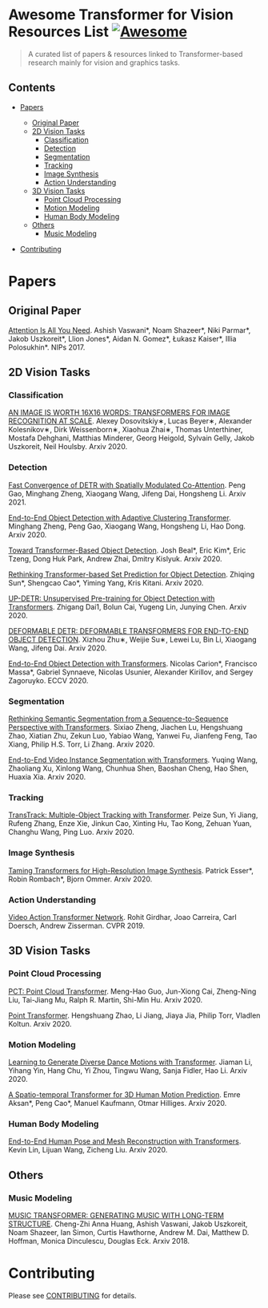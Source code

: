 
# Awesome Transformer for Vision Resources List [![Awesome](https://cdn.rawgit.com/sindresorhus/awesome/d7305f38d29fed78fa85652e3a63e154dd8e8829/media/badge.svg)](https://github.com/sindresorhus/awesome)

> A curated list of papers & resources linked to Transformer-based research mainly for vision and graphics tasks.

## Contents

- [Papers](#papers)
	- [Original Paper](#papers-ori)
	- [2D Vision Tasks](#papers-2d)
		- [Classification](#papers-classification)
		- [Detection](#papers-detection)
		- [Segmentation](#papers-segmentation)
		- [Tracking](#papers-tracking)
		- [Image Synthesis](#papers-image-synthesis)
		- [Action Understanding](#papers-action)
	- [3D Vision Tasks](#papers-3d)
		- [Point Cloud Processing](#papers-point-cloud)
		- [Motion Modeling](#papers-motion)
		- [Human Body Modeling](#papers-body)
	- [Others](#papers-others)
		- [Music Modeling](#papers-music)

- [Contributing](#contributing)


<a name="papers"></a>
# Papers

<a name="papers-ori"></a>
## Original Paper

[Attention Is All You Need](https://papers.nips.cc/paper/2017/file/3f5ee243547dee91fbd053c1c4a845aa-Paper.pdf). Ashish Vaswani*, Noam Shazeer*, Niki Parmar*, Jakob Uszkoreit*, Llion Jones*, Aidan N. Gomez*, Łukasz Kaiser*, Illia Polosukhin*. NIPs 2017.

<a name="papers-2d"></a>
## 2D Vision Tasks

<a name="papers-classification"></a>
### Classification

[AN IMAGE IS WORTH 16X16 WORDS: TRANSFORMERS FOR IMAGE RECOGNITION AT SCALE](https://arxiv.org/pdf/2010.11929.pdf). Alexey Dosovitskiy∗, Lucas Beyer∗, Alexander Kolesnikov∗, Dirk Weissenborn∗, Xiaohua Zhai∗, Thomas Unterthiner, Mostafa Dehghani, Matthias Minderer, Georg Heigold, Sylvain Gelly, Jakob Uszkoreit, Neil Houlsby. Arxiv 2020. 

<a name="papers-detection"></a>
### Detection

[Fast Convergence of DETR with Spatially Modulated Co-Attention](https://arxiv.org/pdf/2101.07448.pdf). Peng Gao, Minghang Zheng, Xiaogang Wang, Jifeng Dai, Hongsheng Li. Arxiv 2021.

[End-to-End Object Detection with Adaptive Clustering Transformer](https://arxiv.org/pdf/2011.09315.pdf). Minghang Zheng, Peng Gao, Xiaogang Wang, Hongsheng Li, Hao Dong. Arxiv 2020.

[Toward Transformer-Based Object Detection](https://arxiv.org/pdf/2012.09958.pdf). Josh Beal*, Eric Kim*, Eric Tzeng, Dong Huk Park, Andrew Zhai, Dmitry Kislyuk. Arxiv 2020.

[Rethinking Transformer-based Set Prediction for Object Detection](https://arxiv.org/pdf/2011.10881.pdf). Zhiqing Sun*, Shengcao Cao*, Yiming Yang, Kris Kitani. Arxiv 2020.

[UP-DETR: Unsupervised Pre-training for Object Detection with Transformers](https://arxiv.org/pdf/2011.09094.pdf). Zhigang Dai1, Bolun Cai, Yugeng Lin, Junying Chen. Arxiv 2020.

[DEFORMABLE DETR: DEFORMABLE TRANSFORMERS FOR END-TO-END OBJECT DETECTION](https://arxiv.org/pdf/2010.04159.pdf). Xizhou Zhu∗, Weijie Su∗, Lewei Lu, Bin Li, Xiaogang Wang, Jifeng Dai. Arxiv 2020. 

[End-to-End Object Detection with Transformers](https://arxiv.org/pdf/2005.12872.pdf). Nicolas Carion*, Francisco Massa*, Gabriel Synnaeve, Nicolas Usunier, Alexander Kirillov, and Sergey Zagoruyko. ECCV 2020.

<a name="papers-segmentation"></a>
### Segmentation

[Rethinking Semantic Segmentation from a Sequence-to-Sequence Perspective with Transformers](https://arxiv.org/pdf/2012.15840.pdf). Sixiao Zheng, Jiachen Lu, Hengshuang Zhao, Xiatian Zhu, Zekun Luo, Yabiao Wang, Yanwei Fu, Jianfeng Feng, Tao Xiang, Philip H.S. Torr, Li Zhang. Arxiv 2020.

[End-to-End Video Instance Segmentation with Transformers](https://arxiv.org/pdf/2011.14503.pdf). Yuqing Wang, Zhaoliang Xu, Xinlong Wang, Chunhua Shen, Baoshan Cheng, Hao Shen, Huaxia Xia. Arxiv 2020.

<a name="papers-tracking"></a>
### Tracking 

[TransTrack: Multiple-Object Tracking with Transformer](https://arxiv.org/pdf/2012.15460.pdf). Peize Sun, Yi Jiang, Rufeng Zhang, Enze Xie, Jinkun Cao, Xinting Hu, Tao Kong, Zehuan Yuan, Changhu Wang, Ping Luo. Arxiv 2020.

<a name="papers-image-synthesis"></a>
### Image Synthesis

[Taming Transformers for High-Resolution Image Synthesis](https://arxiv.org/pdf/2012.09841.pdf). Patrick Esser*, Robin Rombach*, Bjorn Ommer. Arxiv 2020.

<a name="papers-action"></a>
### Action Understanding

[Video Action Transformer Network](https://arxiv.org/pdf/1812.02707.pdf). Rohit Girdhar, Joao Carreira, Carl Doersch, Andrew Zisserman. CVPR 2019.


<a name="papers-3d"></a>
## 3D Vision Tasks

<a name="papers-point-cloud"></a>
### Point Cloud Processing

[PCT: Point Cloud Transformer](https://arxiv.org/pdf/2012.09688.pdf). Meng-Hao Guo, Jun-Xiong Cai, Zheng-Ning Liu, Tai-Jiang Mu, Ralph R. Martin, Shi-Min Hu. Arxiv 2020.

[Point Transformer](https://arxiv.org/pdf/2012.09164.pdf). Hengshuang Zhao, Li Jiang, Jiaya Jia, Philip Torr, Vladlen Koltun. Arxiv 2020.

<a name="papers-motion"></a>
### Motion Modeling

[Learning to Generate Diverse Dance Motions with Transformer](https://arxiv.org/pdf/2008.08171.pdf). Jiaman Li, Yihang Yin, Hang Chu, Yi Zhou, Tingwu Wang, Sanja Fidler, Hao Li. Arxiv 2020.

[A Spatio-temporal Transformer for 3D Human Motion Prediction](https://arxiv.org/pdf/2004.08692.pdf). Emre Aksan*, Peng Cao*, Manuel Kaufmann, Otmar Hilliges. Arxiv 2020.

<a name="papers-body"></a>
### Human Body Modeling

[End-to-End Human Pose and Mesh Reconstruction with Transformers](https://arxiv.org/pdf/2012.09760.pdf). Kevin Lin, Lijuan Wang, Zicheng Liu. Arxiv 2020.

<a name="papers-others"></a>
## Others

<a name="papers-music"></a>
### Music Modeling

[MUSIC TRANSFORMER: GENERATING MUSIC WITH LONG-TERM STRUCTURE](https://arxiv.org/pdf/1809.04281.pdf). Cheng-Zhi Anna Huang, Ashish Vaswani, Jakob Uszkoreit, Noam Shazeer, Ian Simon, Curtis Hawthorne, Andrew M. Dai, Matthew D. Hoffman, Monica Dinculescu, Douglas Eck. Arxiv 2018. 

# Contributing
Please see [CONTRIBUTING](https://github.com/openMVG/awesome_3DReconstruction_list/blob/master/contributing.md) for details.
